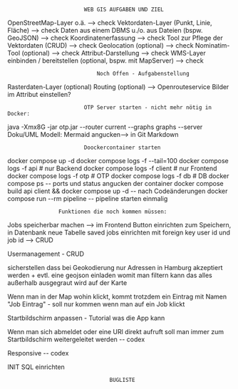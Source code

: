                             WEB GIS AUFGABEN UND ZIEL

OpenStreetMap-Layer o.ä. --> check
Vektordaten-Layer (Punkt, Linie, Fläche) --> check
Daten aus einem DBMS u./o. aus Dateien (bspw. GeoJSON) --> check
Koordinatenerfassung --> check
Tool zur Pflege der Vektordaten (CRUD) --> check
Geolocation (optional) --> check
Nominatim-Tool (optional) --> check
Attribut-Darstellung --> check
WMS-Layer einbinden / bereitstellen (optional, bspw. mit MapServer) --> check

                                Noch Offen - Aufgabenstellung

Rasterdaten-Layer (optional)
Routing (optional) --> Openrouteservice
Bilder im Attribut einstellen?

                            OTP Server starten - nicht mehr nötig in Docker:

java -Xmx8G -jar otp.jar --router current --graphs graphs --server
Doku/UML Modell:
Mermaid angucken--> in Git Markdown

                            Doockercontainer starten

docker compose up -d
docker compose logs -f --tail=100
docker compose logs -f api # nur Backend
docker compose logs -f client # nur Frontend
docker compose logs -f otp # OTP
docker compose logs -f db # DB
docker compose ps -- ports und status angucken der container
docker compose build api client && docker compose up -d -- nach Codeänderungen
docker compose run --rm pipeline -- pipeline starten einmalig

                    Funktionen die noch kommen müssen:

Jobs speicherbar machen --> im Frontend Button einrichten zum Speichern, in Datenbank neue Tabelle saved jobs einrichten mit foreign key user id und job id --> CRUD

Usermanagement - CRUD

sicherstellen dass bei Geokodierung nur Adressen in Hamburg akzeptiert werden + evtl. eine geojson einladen womit man filtern kann das alles außerhalb ausgegraut wird auf der Karte

Wenn man in der Map wohin klickt, kommt trotzdem ein Eintrag mit Namen "Job Eintrag" - soll nur kommen wenn man auf ein Job klickt

Startbildschirm anpassen - Tutorial was die App kann

Wenn man sich abmeldet oder eine URl direkt aufruft soll man immer zum Startbildschirm weitergeleitet werden -- codex

Responsive -- codex

INIT SQL einrichten

                                    BUGLISTE
